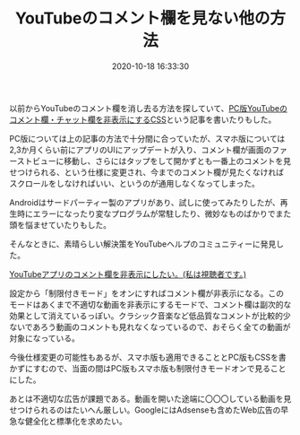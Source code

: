 ﻿---
title: YouTubeのコメント欄を見ない他の方法
date: 2020-10-18 16:33:30
post_id: 0wxh4a
categories:
  - 雑記
tags:
---

以前からYouTubeのコメント欄を消し去る方法を探していて、[PC版YouTubeのコメント欄・チャット欄を非表示にするCSS](/post/68ivdi/)という記事を書いたりもした。

<!-- more -->

PC版については上の記事の方法で十分間に合っていたが、スマホ版については2,3か月くらい前にアプリのUIにアップデートが入り、コメント欄が画面のファーストビューに移動し、さらにはタップをして開かずとも一番上のコメントを見せつけられる、という仕様に変更され、今までのコメント欄が見たくなければスクロールをしなければいい、というのが通用しなくなってしまった。

Androidはサードパーティー製のアプリがあり、試しに使ってみたりしたが、再生時にエラーになったり変なプログラムが常駐したり、微妙なものばかりでまた頭を悩ませていたりもした。

そんなときに、素晴らしい解決策をYouTubeヘルプのコミュニティーに発見した。

[YouTubeアプリのコメント欄を非表示にしたい。(私は視聴者です。)](https://support.google.com/youtube/thread/54526012?hl=ja)

設定から「制限付きモード」をオンにすればコメント欄が非表示になる。このモードはあくまで不適切な動画を非表示にするモードで、コメント欄は副次的な効果として消えているっぽい。クラシック音楽など低品質なコメントが比較的少ないであろう動画のコメントも見れなくなっているので、おそらく全ての動画が対象になっている。

今後仕様変更の可能性もあるが、スマホ版も適用できることとPC版もCSSを書かずにすむので、当面の間はPC版もスマホ版も制限付きモードオンで見ることにした。

あとは不適切な広告が課題である。動画を開いた途端に〇〇〇している動画を見せつけられるのはたいへん厳しい。GoogleにはAdsenseも含めたWeb広告の早急な健全化と標準化を求めたい。
